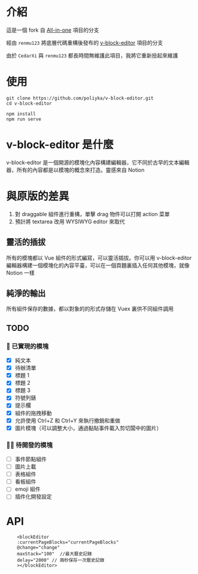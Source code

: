 # 介紹

這是一個 fork 自 [All-in-one](https://github.com/CedarXi/All-in-one) 項目的分支

經由 `renmu123` 將底層代碼重構後發布的 [v-block-editor](https://github.com/renmu123/v-block-editor) 項目的分支

由於 `CedarXi` 與 `renmu123` 都長時間無維護此項目，我將它重新撿起來維護

# 使用

```
git clone https://github.com/poliyka/v-block-editor.git
cd v-block-editor

npm install
npm run serve
```

# v-block-editor 是什麼

v-block-editor 是一個開源的模塊化內容構建編輯器，它不同於古早的文本編輯器，所有的內容都是以模塊的概念來打造。靈感來自 Notion

# 與原版的差異

1. 對 draggable 組件進行重構，單擊 drag 物件可以打開 action 菜單
2. 預計將 textarea 改用 WYSIWYG editor 來取代

## 靈活的插拔

所有的模塊都以 Vue 組件的形式編寫，可以靈活插拔。你可以用 v-block-editor 編輯器構建一個模塊化的內容平臺，可以在一個頁麵裏插入任何其他模塊，就像 Notion 一樣

## 純淨的輸出

所有組件保存的數據，都以對象的的形式存儲在 Vuex 裏供不同組件調用

## TODO

### 👏 已實現的模塊

- [x] 純文本
- [x] 待辦清單
- [x] 標題 1
- [x] 標題 2
- [x] 標題 3
- [x] 符號列錶
- [x] 提示欄
- [x] 組件的拖拽移動
- [x] 允許使用 Ctrl+Z 和 Ctrl+Y 來執行撤銷和重做
- [x] 圖片模塊（可以調整大小，通過黏貼事件載入剪切闆中的圖片）

### 🧑‍💻 待開發的模塊

- [ ] 事件節點組件
- [ ] 圖片上載
- [ ] 表格組件
- [ ] 看板組件
- [ ] emoji 組件
- [ ] 插件化開發設定

# API

```
    <blockEditor
    :currentPageBlocks="currentPageBlocks"
    @change="change"
    maxStack="100"  //最大曆史記錄
    delay="2000" // 兩秒保存一次曆史記錄
    ></blockEditor>
```
